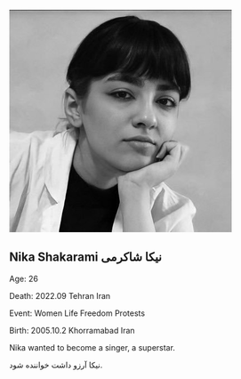 ![Nika Shakarami](images/nika_shakarami.jpeg)

## Nika Shakarami نیکا شاکرمی

Age: 26

Death: 2022.09 Tehran Iran

Event: Women Life Freedom Protests

Birth: 2005.10.2 Khorramabad Iran

Nika wanted to become a singer, a superstar.

نیکا آرزو داشت خواننده شود.
